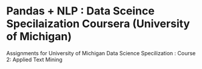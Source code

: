 # Pandas + NLP : Data Sceince Specilaization Coursera (University of Michigan)
Assignments for University of Michigan Data Science Specilization : Course 2: Applied Text Mining
